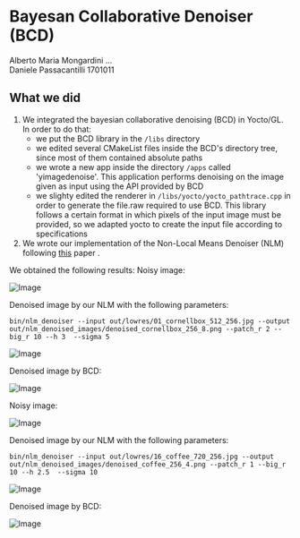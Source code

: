 # Bayesan Collaborative Denoiser (BCD)

Alberto Maria Mongardini ...  <br/>
Daniele Passacantilli 1701011

## What we did
1. We integrated the bayesian collaborative denoising (BCD) in Yocto/GL. In order to do that:
    * we put the BCD library in the ```/libs``` directory
    * we edited several CMakeList files inside the BCD's directory tree, since most of them contained absolute paths
    * we wrote a new app inside the directory ```/apps``` called 'yimagedenoise'. This application performs denoising on the image given as input using the API provided by BCD
    * we slighty edited the renderer in ```/libs/yocto/yocto_pathtrace.cpp``` in order to generate the file.raw required to use BCD. This library follows a certain format in which pixels of the input image must be provided, so we adapted yocto to create the input file according to specifications
2. We wrote our implementation of the Non-Local Means Denoiser (NLM) following [this](https://www.ipol.im/pub/art/2011/bcm_nlm/article.pdf) paper .

We obtained the following results: 
Noisy image:

![Image](out/lowres/01_cornellbox_512_256.jpg)

Denoised image by our NLM with the following parameters:

```
bin/nlm_denoiser --input out/lowres/01_cornellbox_512_256.jpg --output out/nlm_denoised_images/denoised_cornellbox_256_8.png --patch_r 2 --big_r 10 --h 3  --sigma 5
```

![Image](out/nlm_denoised_images/denoised_cornellbox_256_8.png)

Denoised image by BCD:

![Image](out/bcd_denoised_images/01_cornellbox_512_256_denoised.png)




Noisy image:

![Image](out/lowres/16_coffee_720_256.jpg)

Denoised image by our NLM with the following parameters:

```
bin/nlm_denoiser --input out/lowres/16_coffee_720_256.jpg --output out/nlm_denoised_images/denoised_coffee_256_4.png --patch_r 1 --big_r 10 --h 2.5  --sigma 10
```

![Image](out/nlm_denoised_images/denoised_coffee_256_4.png)

Denoised image by BCD:

![Image](out/bcd_denoised_images/16_coffee_720_64_denoised.png)

